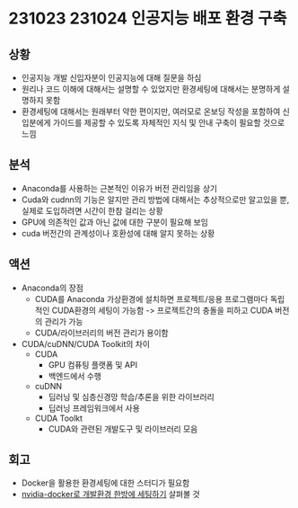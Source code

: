 # 231023 231024 인공지능 배포 환경 구축

## 상황
- 인공지능 개발 신입자분이 인공지능에 대해 질문을 하심
- 원리나 코드 이해에 대해서는 설명할 수 있었지만 환경세팅에 대해서는 분명하게 설명하지 못함
- 환경세팅에 대해서는 원래부터 약한 편이지만, 여러모로 온보딩 작성을 포함하여 신입분에게 가이드를 제공할 수 있도록 자체적인 지식 및 안내 구축이 필요할 것으로 느낌

## 분석
- Anaconda를 사용하는 근본적인 이유가 버전 관리임을 상기
- Cuda와 cudnn의 기능은 알지만 관리 방법에 대해서는 추상적으로만 알고있을 뿐, 실제로 도입하려면 시간이 한참 걸리는 상황
- GPU에 의존적인 값과 아닌 값에 대한 구분이 필요해 보임
- cuda 버전간의 관계성이나 호환성에 대해 알지 못하는 상황

## 액션
- Anaconda의 장점
    - CUDA를 Anaconda 가상환경에 설치하면 프로젝트/응용 프로그램마다 독립적인 CUDA환경의 세팅이 가능함 -> 프로젝트간의 충돌을 피하고 CUDA 버전의 관리가 가능
    - CUDA/라이브러리의 버전 관리가 용이함
- CUDA/cuDNN/CUDA Toolkit의 차이
    - CUDA
        - GPU 컴퓨팅 플랫폼 및 API
        - 백엔드에서 수행
    - cuDNN
        - 딥러닝 및 심층신경망 학습/추론을 위한 라이브러리
        - 딥러닝 프레임워크에서 사용
    - CUDA Toolkt
        - CUDA와 관련된 개발도구 및 라이브러리 모음

## 회고
- Docker을 활용한 환경세팅에 대한 스터디가 필요함
- [nvidia-docker로 개발환경 한방에 세팅하기](https://jybaek.tistory.com/791) 살펴볼 것